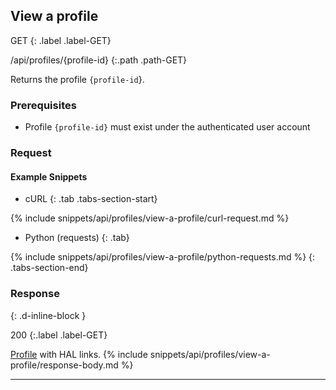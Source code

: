 ## View a profile

GET
{: .label .label-GET}

/api/profiles/{profile-id}
{:.path .path-GET}

Returns the profile `{profile-id`}.

### Prerequisites

- Profile `{profile-id}` must exist under the authenticated user account

### Request
#### Example Snippets
- cURL
{: .tab .tabs-section-start}

{% include snippets/api/profiles/view-a-profile/curl-request.md %}

- Python (requests)
{: .tab}

{% include snippets/api/profiles/view-a-profile/python-requests.md %}
{: .tabs-section-end}

### Response
{: .d-inline-block }

200
{:.label .label-GET}

[Profile](#profile) with HAL links.
{% include snippets/api/profiles/view-a-profile/response-body.md %}

---
